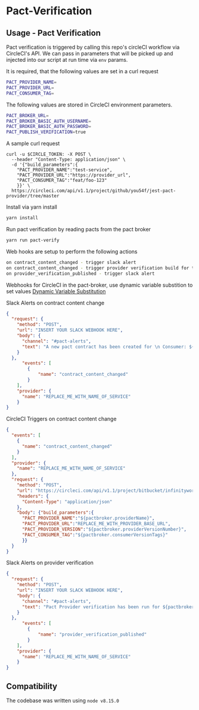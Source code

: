 # Pact-Verification

## Usage - Pact Verification

Pact verification is triggered by calling this repo's circleCI workflow via CircleCI's API. We can pass in parameters that will be picked up and injected into our script at run time via `env` params.

It is required, that the following values are set in a curl request

``` sh
PACT_PROVIDER_NAME=
PACT_PROVIDER_URL=
PACT_CONSUMER_TAG=
```

The following values are stored in CircleCI environment parameters.

``` sh
PACT_BROKER_URL=
PACT_BROKER_BASIC_AUTH_USERNAME=
PACT_BROKER_BASIC_AUTH_PASSWORD=
PACT_PUBLISH_VERIFICATION=true
```

A sample curl request

``` curl
curl -u $CIRCLE_TOKEN: -X POST \
  --header "Content-Type: application/json" \
  -d '{"build_parameters":{
    "PACT_PROVIDER_NAME":"test-service",
    "PACT_PROVIDER_URL":"https://provider_url",
    "PACT_CONSUMER_TAG":"feat/foo-123"
    }}' \
  https://circleci.com/api/v1.1/project/github/you54f/jest-pact-provider/tree/master
```

Install via yarn install

``` sh
yarn install
```

Run pact verification by reading pacts from the pact broker

``` sh
yarn run pact-verify
```

Web hooks are setup to perform the following actions

``` sh
on contract_content_changed - trigger slack alert
on contract_content_changed - trigger provider verification build for the change changed consumer/provider paid.
on provider_verification_published - trigger slack alert
```

Webhooks for CircleCI in the pact-broker, use dynamic variable substition to set values
[Dynamic Variable Substitution](https://github.com/pact-foundation/pact_broker/blob/master/lib/pact_broker/doc/views/webhooks.markdown#dynamic-variable-substitution)

Slack Alerts on contract content change

``` json
{
  "request": {
    "method": "POST",
    "url": "INSERT YOUR SLACK WEBHOOK HERE",
    "body": {
      "channel": "#pact-alerts",
      "text": "A new pact contract has been created for \n Consumer: ${pactbroker.consumerName}/${pactbroker.consumerVersionNumber} on branch ${pactbroker.consumerVersionTags} \n Provider: ${pactbroker.providerName} \n Pact content can be viewed <${pactbroker.pactUrl}|here>"
    }
  },
      "events": [
        {
            "name": "contract_content_changed"
        }
    ],
    "provider": {
      "name": "REPLACE_ME_WITH_NAME_OF_SERVICE"
    }
}
```

CircleCI Triggers on contract content change

``` json
{
  "events": [
    {
      "name": "contract_content_changed"
    }
  ],
  "provider": {
    "name": "REPLACE_ME_WITH_NAME_OF_SERVICE"
  },
  "request": {
    "method": "POST",
    "url": "https://circleci.com/api/v1.1/project/bitbucket/infinityworksconsulting/compass-pact-provider/tree/COM-397?circle-token=****",
    "headers": {
      "Content-Type": "application/json"
    },
    "body": {"build_parameters":{
      "PACT_PROVIDER_NAME":"${pactbroker.providerName}",
      "PACT_PROVIDER_URL":"REPLACE_ME_WITH_PROVIDER_BASE_URL",
      "PACT_PROVIDER_VERSION":"${pactbroker.providerVersionNumber}",
      "PACT_CONSUMER_TAG":"${pactbroker.consumerVersionTags}"
      }}
  }
}
```

Slack Alerts on provider verification

``` json
{
  "request": {
    "method": "POST",
    "url": "INSERT YOUR SLACK WEBHOOK HERE",
    "body": {
      "channel": "#pact-alerts", 
      "text": "Pact Provider verification has been run for ${pactbroker.providerName}/${pactbroker.providerVersionTags}. \n Status: <${pactbroker.verificationResultUrl}|${pactbroker.githubVerificationStatus}> \n Pact Contract is available <${pactbroker.pactUrl}|here>"
    }
  },
      "events": [
        {
            "name": "provider_verification_published"
        }
    ],
    "provider": {
      "name": "REPLACE_ME_WITH_NAME_OF_SERVICE"
    }
}
```

## Compatibility

The codebase was written using `node v8.15.0`
